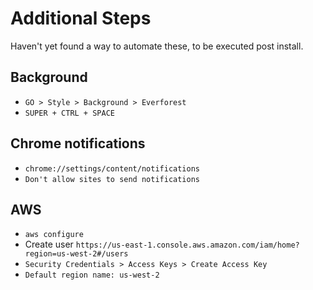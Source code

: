 # Additional Steps

Haven't yet found a way to automate these, to be executed post install.


## Background

- `GO > Style > Background > Everforest`
- `SUPER + CTRL + SPACE`

## Chrome notifications

- `chrome://settings/content/notifications`
- `Don't allow sites to send notifications`


## AWS

- `aws configure`
- Create user `https://us-east-1.console.aws.amazon.com/iam/home?region=us-west-2#/users`
- `Security Credentials > Access Keys > Create Access Key`
- `Default region name: us-west-2`
